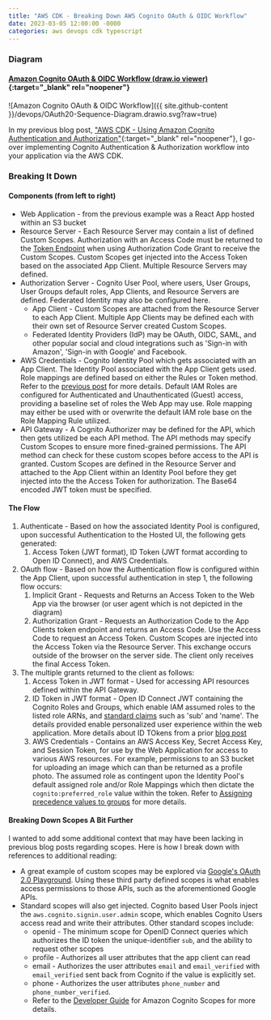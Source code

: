 ```yaml
---
title: "AWS CDK - Breaking Down AWS Cognito OAuth & OIDC Workflow"
date: 2023-03-05 12:00:00 -0000
categories: aws devops cdk typescript
---
```


### Diagram

#### [Amazon Cognito OAuth & OIDC Workflow (draw.io viewer)](https://viewer.diagrams.net/?tags=%7B%7D&highlight=0000ff&edit=_blank&layers=1&nav=1&title=OAuth20-Sequence-Diagram.drawio#Uhttps%3A%2F%2Fraw.githubusercontent.com%2FAdam-Lechnos%2Fdiagrams-charts%2Fmain%2Fdevops%2FOAuth20-Sequence-Diagram.drawio){:target="_blank" rel="noopener"}

![Amazon Cognito OAuth & OIDC Workflow]({{ site.github-content }}/devops/OAuth20-Sequence-Diagram.drawio.svg?raw=true)

In my previous blog post, ["AWS CDK - Using Amazon Cognito Authentication and Authorization"](/aws/devops/cdk/typescript/2023/02/22/aws-cdk-cognito-use.html){:target="_blank" rel="noopener"}, I go-over implementing Cognito Authentication & Authorization workflow into your application via the AWS CDK.

### Breaking It Down

#### Components (from left to right)

* Web Application - from the previous example was a React App hosted within an S3 bucket
* Resource Server - Each Resource Server may contain a list of defined Custom Scopes. Authorization with an Access Code must be returned to the [Token Endpoint](https://docs.aws.amazon.com/cognito/latest/developerguide/token-endpoint.html) when using Authorization Code Grant to receive the Custom Scopes. Custom Scopes get injected into the Access Token based on the associated App Client. Multiple Resource Servers may defined.
* Authorization Server - Cognito User Pool, where users, User Groups, User Groups default roles, App Clients, and Resource Servers are defined. Federated Identity may also be configured here.
  * App Client - Custom Scopes are attached from the Resource Server to each App Client. Multiple App Clients may be defined each with their own set of Resource Server created Custom Scopes.
  * Federated Identity Providers (IdP) may be OAuth, OIDC, SAML, and other popular social and cloud integrations such as 'Sign-in with Amazon', 'Sign-in with Google' and Facebook.
* AWS Credentials - Cognito Identity Pool which gets associated with an App Client. The Identity Pool associated with the App Client gets used. Role mappings are defined based on either the Rules or Token method. Refer to the [previous post](/aws/devops/cdk/typescript/2023/02/22/aws-cdk-cognito-use.html) for more details. Default IAM Roles are configured for Authenticated and Unauthenticated (Guest) access, providing a baseline set of roles the Web App may use. Role mapping may either be used with or overwrite the default IAM role base on the Role Mapping Rule utilized.
* API Gateway - A Cognito Authorizer may be defined for the API, which then gets utilized be each API method. The API methods may specify Custom Scopes to ensure more fined-grained permissions. The API method can check for these custom scopes before access to the API is granted. Custom Scopes are defined in the Resource Server and attached to the App Client within an Identity Pool before they get injected into the the Access Token for authorization. The Base64 encoded JWT token must be specified.

#### The Flow

1. Authenticate - Based on how the associated Identity Pool is configured, upon successful Authentication to the Hosted UI, the following gets generated:
   1. Access Token (JWT format), ID Token (JWT format according to Open ID Connect), and AWS Credentials.
1. OAuth flow - Based on how the Authentication flow is configured within the App Client, upon successful authentication in step 1, the following flow occurs:
    1. Implicit Grant - Requests and Returns an Access Token to the Web App via the browser (or user agent which is not depicted in the diagram)
    1. Authorization Grant - Requests an Authorization Code to the App Clients token endpoint and returns an Access Code. Use the Access Code to request an Access Token. Custom Scopes are injected into the Access Token via the Resource Server. This exchange occurs outside of the browser on the server side. The client only receives the final Access Token.
1. The multiple grants returned to the client as follows:
    1. Access Token in JWT format - Used for accessing API resources defined within the API Gateway.
    1. ID Token in JWT format - Open ID Connect JWT containing the Cognito Roles and Groups, which enable IAM assumed roles to the listed role ARNs, and [standard claims](https://openid.net/specs/openid-connect-core-1_0.html#StandardClaims) such as 'sub' and 'name'. The details provided enable personalized user experience within the web application. More details about ID TOkens from a prior [blog post](/aws/devops/cdk/typescript/2023/02/20/aws-cdk-cognito.html#id-tokens)
    1. AWS Credentials - Contains an AWS Access Key, Secret Access Key, and Session Token, for use by the Web Application for access to various AWS resources. For example, permissions to an S3 bucket for uploading an image which can than be returned as a profile photo. The assumed role as contingent upon the Identity Pool's default assigned role and/or Role Mappings which then dictate the `cognito:preferred_role` value within the token. Refer to [Assigning precedence values to groups](https://docs.aws.amazon.com/cognito/latest/developerguide/cognito-user-pools-user-groups.html#assigning-precedence-values-to-groups) for more details.

#### Breaking Down Scopes A Bit Further
I wanted to add some additional context that may have been lacking in previous blog posts regarding scopes. Here is how I break down with references to additional reading:

* A great example of custom scopes may be explored via [Google's OAuth 2.0 Playground](https://developers.google.com/oauthplayground/). Using these third party defined scopes is what enables access permissions to those APIs, such as the aforementioned Google APIs.
* Standard scopes will also get injected. Cognito based User Pools inject the `aws.cognito.signin.user.admin` scope, which enables Cognito Users access read and write their attributes. Other standard scopes include:
  * openid - The minimum scope for OpenID Connect queries which authorizes the ID token the unique-identifier `sub`, and the ability to request other scopes
  * profile - Authorizes all user attributes that the app client can read
  * email - Authorizes the user attributes `email` and `email_verified` with `email_verified` sent back from Cognito if the value is explicitly set.
  * phone - Authorizes the user attributes `phone_number` and `phone_number_verified`.
  * Refer to the [Developer Guide](https://docs.aws.amazon.com/cognito/latest/developerguide/cognito-user-pools-define-resource-servers.html#cognito-user-pools-define-resource-servers-about-scopes) for Amazon Cognito Scopes for more details.